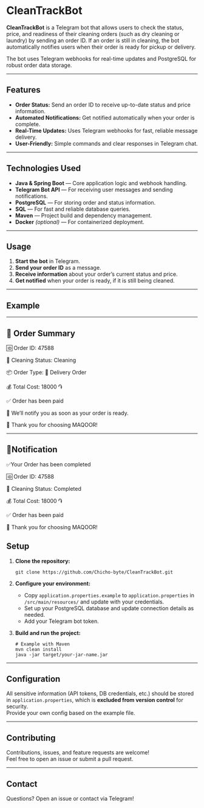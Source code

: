 # CleanTrackBot

**CleanTrackBot** is a Telegram bot that allows users to check the status, price, and readiness of their cleaning orders (such as dry cleaning or laundry) by sending an order ID. If an order is still in cleaning, the bot automatically notifies users when their order is ready for pickup or delivery.

The bot uses Telegram webhooks for real-time updates and PostgreSQL for robust order data storage.

---

## Features

- **Order Status:** Send an order ID to receive up-to-date status and price information.
- **Automated Notifications:** Get notified automatically when your order is complete.
- **Real-Time Updates:** Uses Telegram webhooks for fast, reliable message delivery.
- **User-Friendly:** Simple commands and clear responses in Telegram chat.

---

## Technologies Used

- **Java & Spring Boot** — Core application logic and webhook handling.
- **Telegram Bot API** — For receiving user messages and sending notifications.
- **PostgreSQL** — For storing order and status information.
- **SQL** — For fast and reliable database queries.
- **Maven** — Project build and dependency management.
- **Docker** *(optional)* — For containerized deployment.

---

## Usage

1. **Start the bot** in Telegram.
2. **Send your order ID** as a message.
3. **Receive information** about your order’s current status and price.
4. **Get notified** when your order is ready, if it is still being cleaned.

---

## Example


---
🧾 Order Summary
---

🆔 Order ID: 47588

🧼 Cleaning Status: Cleaning

📦 Order Type: 🚚 Delivery Order

💰 Total Cost: 18000 ֏

✅ Order has been paid


🔔 We’ll notify you as soon as your order is ready.

🙏 Thank you for choosing MAQOOR!

---
🔔Notification
---
✅Your Order has been completed


🆔 Order ID: 47588

🧼 Cleaning Status: Completed

💰 Total Cost: 18000 ֏

✅ Order has been paid


🙏 Thank you for choosing MAQOOR!


## Setup

1. **Clone the repository:**
    ```
    git clone https://github.com/Chicho-byte/CleanTrackBot.git
    ```
2. **Configure your environment:**
    - Copy `application.properties.example` to `application.properties` in `/src/main/resources/` and update with your credentials.
    - Set up your PostgreSQL database and update connection details as needed.
    - Add your Telegram bot token.

3. **Build and run the project:**
    ```
    # Example with Maven
    mvn clean install
    java -jar target/your-jar-name.jar
    ```

---

## Configuration

All sensitive information (API tokens, DB credentials, etc.) should be stored in `application.properties`, which is **excluded from version control** for security.  
Provide your own config based on the example file.

---

## Contributing

Contributions, issues, and feature requests are welcome!  
Feel free to open an issue or submit a pull request.

---



## Contact
Questions? Open an issue or contact via Telegram!



